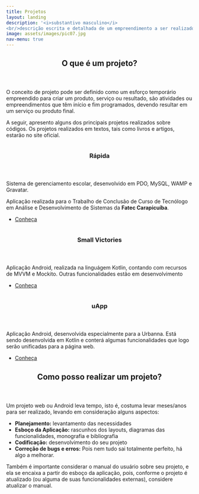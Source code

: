 ```yaml
---
title: Projetos
layout: landing
description: '<i>substantivo masculino</i>
<br/>descrição escrita e detalhada de um empreendimento a ser realizado; plano, delineamento, esquema.'
image: assets/images/pic07.jpg
nav-menu: true
---
```


<!-- Main -->
<div id="main">
	<!-- One -->
	<section id="one">
		<div class="inner">
			<header class="major">
				<h2>O que é um projeto?</h2>
			</header>
			<p>O conceito de projeto pode ser definido como um esforço temporário empreendido para criar um produto, serviço ou resultado, são atividades ou empreendimentos que têm início e fim programados, devendo resultar em um serviço ou produto final.</p>
			<p>A seguir, apresento alguns dos principais projetos realizados sobre códigos. Os projetos realizados em textos, tais como livros e artigos, estarão no site oficial.</p>
		</div>
	</section>
	<!-- Two -->
	<section id="two" class="spotlights">
		<section>
			<a href="rapida" class="image">
				<img src="assets/images/pic08.jpg" alt="" data-position="center center" />
			</a>
			<div class="content">
				<div class="inner">
					<header class="major"><h3>Rápida</h3></header>
					<p>Sistema de gerenciamento escolar, desenvolvido em PDO, MySQL, WAMP e Gravatar.</p>
					<p>Aplicação realizada para o Trabalho de Conclusão de Curso de Tecnólogo em Análise e Desenvolvimento de Sistemas da <strong>Fatec Carapicuíba</strong>.</p>
					<ul class="actions">
						<li><a href="rapida" class="button">Conheça</a></li>
					</ul>
				</div>
			</div>
		</section>
		<section>
			<a href="smallvictories" class="image">
				<img src="assets/images/pic09.jpg" alt="" data-position="top center" />
			</a>
			<div class="content">
				<div class="inner">
					<header class="major"><h3>Small Victories</h3></header>
					<p>Aplicação Android, realizada na linguágem Kotlin, contando com recursos de MVVM e Mockito.
					Outras funcionalidades estão em desenvolvimento</p>
					<ul class="actions">
						<li><a href="smallvictories" class="button">Conheça</a></li>
					</ul>
				</div>
			</div>
		</section>
		<section>
			<a href="uapp" class="image">
				<img src="assets/images/pic10.jpg" alt="" data-position="25% 25%" />
			</a>
			<div class="content">
				<div class="inner">
					<header class="major">
						<h3>uApp</h3>
					</header>
					<p>Aplicação Android, desenvolvida especialmente para a Urbanna. 
					Está sendo desenvolvida em Kotlin e conterá algumas funcionalidades que logo serão
					unificadas para a página web.</p>
					<ul class="actions">
						<li><a href="uapp" class="button">Conheça</a></li>
					</ul>
				</div>
			</div>
		</section>
	</section>
	<!-- Three -->
	<section id="three">
		<div class="inner">
			<header class="major">
				<h2>Como posso realizar um projeto?</h2>
			</header>
			<p>Um projeto web ou Android leva tempo, isto é, costuma levar meses/anos para ser realizado, levando em consideração alguns aspectos:
				<ul>
					<li><strong>Planejamento:</strong> levantamento das necessidades</li>
					<li><strong>Esboço da Aplicação:</strong> rascunhos dos layouts, diagramas das funcionalidades, monografia e bibliografia</li>
					<li><strong>Codificação:</strong> desenvolvimento do seu projeto</li>
					<li><strong>Correção de bugs e erros:</strong> Pois nem tudo sai totalmente perfeito, há algo a melhorar.</li>
				</ul>
			</p>
			<p>Também é importante considerar o manual do usuário sobre seu projeto, e ela se encaixa a partir do esboço da aplicação, pois, conforme o projeto é atualizado (ou alguma de suas funcionalidades externas), considere atualizar o manual.</p>
			<!--<ul class="actions">
				<li><a href="#" class="button next">Saiba Mais</a></li>
			</ul>-->
		</div>
	</section>
</div>
